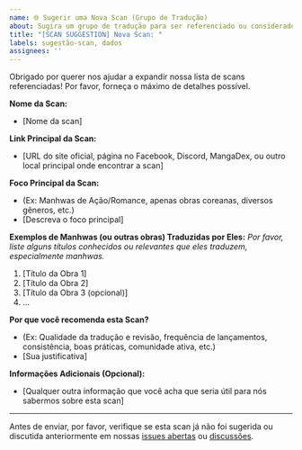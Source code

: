 ```yaml
---
name: 🌐 Sugerir uma Nova Scan (Grupo de Tradução)
about: Sugira um grupo de tradução para ser referenciado ou considerado no Hallyutoons.
title: "[SCAN SUGGESTION] Nova Scan: "
labels: sugestão-scan, dados
assignees: ''
---
```


Obrigado por querer nos ajudar a expandir nossa lista de scans referenciadas! Por favor, forneça o máximo de detalhes possível.

**Nome da Scan:**
*   [Nome da scan]

**Link Principal da Scan:**
*   [URL do site oficial, página no Facebook, Discord, MangaDex, ou outro local principal onde encontrar a scan]

**Foco Principal da Scan:**
*   (Ex: Manhwas de Ação/Romance, apenas obras coreanas, diversos gêneros, etc.)
*   [Descreva o foco principal]

**Exemplos de Manhwas (ou outras obras) Traduzidas por Eles:**
*Por favor, liste alguns títulos conhecidos ou relevantes que eles traduzem, especialmente manhwas.*
1.  [Título da Obra 1]
2.  [Título da Obra 2]
3.  [Título da Obra 3 (opcional)]
4.  ...

**Por que você recomenda esta Scan?**
*   (Ex: Qualidade da tradução e revisão, frequência de lançamentos, consistência, boas práticas, comunidade ativa, etc.)
*   [Sua justificativa]

**Informações Adicionais (Opcional):**
*   [Qualquer outra informação que você acha que seria útil para nós sabermos sobre esta scan]

---
Antes de enviar, por favor, verifique se esta scan já não foi sugerida ou discutida anteriormente em nossas [issues abertas](https://github.com/REEDScx/hallyutoons-catalog/issues?q=is%3Aissue+is%3Aopen+label%3Asugest%C3%A3o-scan) ou [discussões](https://github.com/REEDScx/hallyutoons-catalog/discussions).
